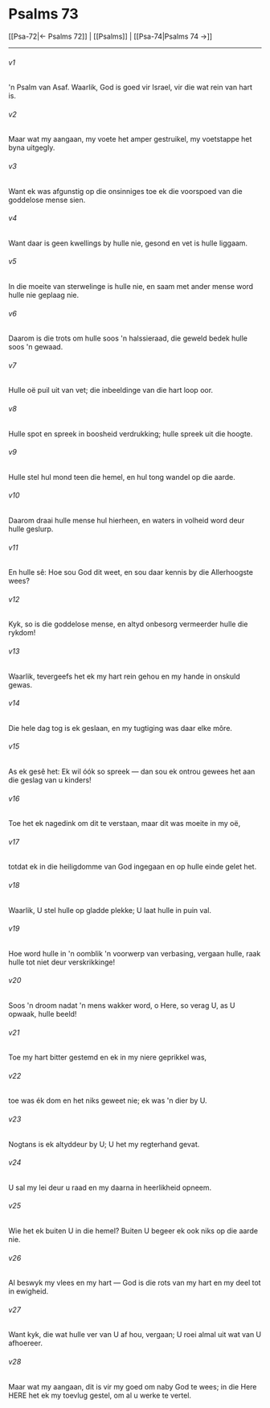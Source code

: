 # Psalms 73

[[Psa-72|← Psalms 72]] | [[Psalms]] | [[Psa-74|Psalms 74 →]]
***

###### v1
'n Psalm van Asaf. Waarlik, God is goed vir Israel, vir die wat rein van hart is. 
###### v2
Maar wat my aangaan, my voete het amper gestruikel, my voetstappe het byna uitgegly. 
###### v3
Want ek was afgunstig op die onsinniges toe ek die voorspoed van die goddelose mense sien. 
###### v4
Want daar is geen kwellings by hulle nie, gesond en vet is hulle liggaam. 
###### v5
In die moeite van sterwelinge is hulle nie, en saam met ander mense word hulle nie geplaag nie. 
###### v6
Daarom is die trots om hulle soos 'n halssieraad, die geweld bedek hulle soos 'n gewaad. 
###### v7
Hulle oë puil uit van vet; die inbeeldinge van die hart loop oor. 
###### v8
Hulle spot en spreek in boosheid verdrukking; hulle spreek uit die hoogte. 
###### v9
Hulle stel hul mond teen die hemel, en hul tong wandel op die aarde. 
###### v10
Daarom draai hulle mense hul hierheen, en waters in volheid word deur hulle geslurp. 
###### v11
En hulle sê: Hoe sou God dit weet, en sou daar kennis by die Allerhoogste wees? 
###### v12
Kyk, so is die goddelose mense, en altyd onbesorg vermeerder hulle die rykdom! 
###### v13
Waarlik, tevergeefs het ek my hart rein gehou en my hande in onskuld gewas. 
###### v14
Die hele dag tog is ek geslaan, en my tugtiging was daar elke môre. 
###### v15
As ek gesê het: Ek wil óók so spreek — dan sou ek ontrou gewees het aan die geslag van u kinders! 
###### v16
Toe het ek nagedink om dit te verstaan, maar dit was moeite in my oë, 
###### v17
totdat ek in die heiligdomme van God ingegaan en op hulle einde gelet het. 
###### v18
Waarlik, U stel hulle op gladde plekke; U laat hulle in puin val. 
###### v19
Hoe word hulle in 'n oomblik 'n voorwerp van verbasing, vergaan hulle, raak hulle tot niet deur verskrikkinge! 
###### v20
Soos 'n droom nadat 'n mens wakker word, o Here, so verag U, as U opwaak, hulle beeld! 
###### v21
Toe my hart bitter gestemd en ek in my niere geprikkel was, 
###### v22
toe was ék dom en het niks geweet nie; ek was 'n dier by U. 
###### v23
Nogtans is ek altyddeur by U; U het my regterhand gevat. 
###### v24
U sal my lei deur u raad en my daarna in heerlikheid opneem. 
###### v25
Wie het ek buiten U in die hemel? Buiten U begeer ek ook niks op die aarde nie. 
###### v26
Al beswyk my vlees en my hart — God is die rots van my hart en my deel tot in ewigheid. 
###### v27
Want kyk, die wat hulle ver van U af hou, vergaan; U roei almal uit wat van U afhoereer. 
###### v28
Maar wat my aangaan, dit is vir my goed om naby God te wees; in die Here HERE het ek my toevlug gestel, om al u werke te vertel. 

